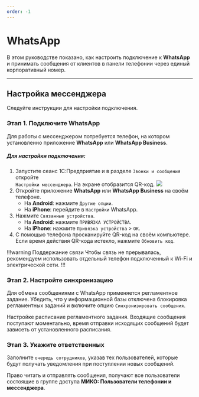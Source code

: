 ```yaml
---
order: -1
---
```


# WhatsApp

В этом руководстве показано, как настроить подключение к **WhatsApp** и принимать сообщения от клиентов в панели
телефонии через единый корпоративный номер.

---

## Настройка мессенджера

Следуйте инструкции для настройки подключения.

### Этап 1. Подключите WhatsApp

Для работы с мессенджером потребуется телефон, на котором установленно приложение **WhatsApp** или
**WhatsApp Business**.

##### Для настройки подключения:

1. Запустите сеанс 1С:Предприятие и в разделе `Звонки и сообщения` откройте<br> `Настройки мессенджера`. На экране
   отобразится QR-код.
   ![](~/assets/whatsapp/scan-qrcode.png)
2. Откройте приложение **WhatsApp** или **WhatsApp Business** на своём телефоне.
   - На **Android**: нажмите `Другие опции`.
   - На **iPhone**: перейдите в `Настройки` WhatsApp.
3. Нажмите `Связанные устройства`.
   - На **Android**: нажмите `ПРИВЯЗКА УСТРОЙСТВА`.
   - На **iPhone**: нажмите `Привязка устройства` > `ОК`.
3. С помощью телефона просканируйте QR-код на своём компьютере. Если время действия QR-кода истекло, нажмите
   `Обновить код`.

!!!warning Поддержание связи
Чтобы связь не прерывалась, рекомендуем использовать отдельный телефон подключенный к Wi-Fi и электрической сети.
!!!

### Этап 2. Настройте синхронизацию

Для обмена сообщениями с WhatsApp применяется регламентное задание. Убедить, что у информационной базы отключена
блокировка регламентных заданий и включите опцию `Синхронизировать сообщения`.

Настройке расписание регламентного задания. Входящие сообщения поступают моментально, время отправки исходящих
сообщений будет зависеть от установленного расписания. 

### Этап 3. Укажите ответственных

Заполните `очередь сотрудников`, указав тех пользователей, которые будут получать уведомления при поступлении
новых сообщений.

Право читать и отправлять сообщения, получают все пользователи состоящие в группе доступа
**МИКО: Пользователи телефонии и мессенджера**.
